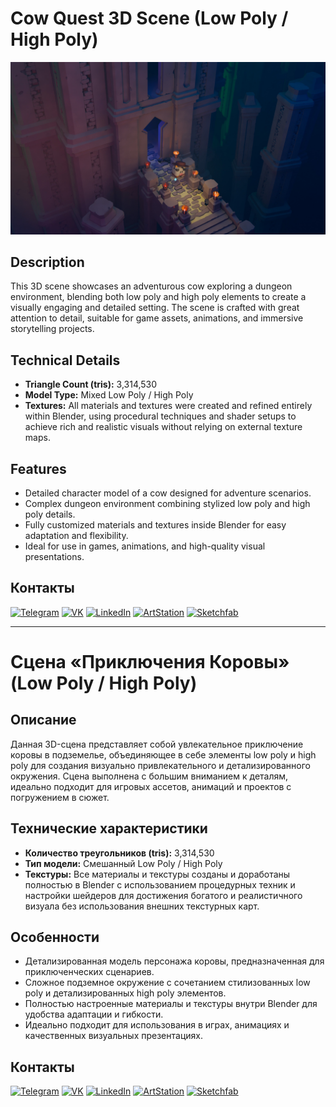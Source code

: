 # Cow Quest 3D Scene (Low Poly / High Poly)

![Project Preview](https://github.com/RgAnna/cow-quest-3d-scene/blob/main/Render/cow-quest-3d-scene_04.jpg)

## Description

This 3D scene showcases an adventurous cow exploring a dungeon environment, blending both low poly and high poly elements to create a visually engaging and detailed setting. The scene is crafted with great attention to detail, suitable for game assets, animations, and immersive storytelling projects.

## Technical Details

- **Triangle Count (tris):** 3,314,530  
- **Model Type:** Mixed Low Poly / High Poly  
- **Textures:** All materials and textures were created and refined entirely within Blender, using procedural techniques and shader setups to achieve rich and realistic visuals without relying on external texture maps.

## Features

- Detailed character model of a cow designed for adventure scenarios.  
- Complex dungeon environment combining stylized low poly and high poly details.  
- Fully customized materials and textures inside Blender for easy adaptation and flexibility.  
- Ideal for use in games, animations, and high-quality visual presentations.


## Контакты

[![Telegram](https://img.shields.io/badge/-Telegram-2CA5E0?style=flat&logo=telegram&logoColor=white)](https://t.me/RgAnna_Art)
[![VK](https://img.shields.io/badge/-VK-4C75A3?style=flat&logo=vk&logoColor=white)](https://vk.com/rganna_art)
[![LinkedIn](https://img.shields.io/badge/-LinkedIn-0077B5?style=flat&logo=linkedin&logoColor=white)](https://www.linkedin.com/in/anna-rogova-487090370/)
[![ArtStation](https://img.shields.io/badge/-ArtStation-13AFF0?style=flat&logo=artstation&logoColor=white)](https://www.artstation.com/rganna)
[![Sketchfab](https://img.shields.io/badge/-Sketchfab-000000?style=flat&logo=sketchfab&logoColor=white)](https://sketchfab.com/RgAnna)


___

# Сцена «Приключения Коровы» (Low Poly / High Poly)

## Описание

Данная 3D-сцена представляет собой увлекательное приключение коровы в подземелье, объединяющее в себе элементы low poly и high poly для создания визуально привлекательного и детализированного окружения. Сцена выполнена с большим вниманием к деталям, идеально подходит для игровых ассетов, анимаций и проектов с погружением в сюжет.

## Технические характеристики

- **Количество треугольников (tris):** 3,314,530  
- **Тип модели:** Смешанный Low Poly / High Poly  
- **Текстуры:** Все материалы и текстуры созданы и доработаны полностью в Blender с использованием процедурных техник и настройки шейдеров для достижения богатого и реалистичного визуала без использования внешних текстурных карт.

## Особенности

- Детализированная модель персонажа коровы, предназначенная для приключенческих сценариев.  
- Сложное подземное окружение с сочетанием стилизованных low poly и детализированных high poly элементов.  
- Полностью настроенные материалы и текстуры внутри Blender для удобства адаптации и гибкости.  
- Идеально подходит для использования в играх, анимациях и качественных визуальных презентациях.



## Контакты

[![Telegram](https://img.shields.io/badge/-Telegram-2CA5E0?style=flat&logo=telegram&logoColor=white)](https://t.me/RgAnna_Art)
[![VK](https://img.shields.io/badge/-VK-4C75A3?style=flat&logo=vk&logoColor=white)](https://vk.com/rganna_art)
[![LinkedIn](https://img.shields.io/badge/-LinkedIn-0077B5?style=flat&logo=linkedin&logoColor=white)](https://www.linkedin.com/in/anna-rogova-487090370/)
[![ArtStation](https://img.shields.io/badge/-ArtStation-13AFF0?style=flat&logo=artstation&logoColor=white)](https://www.artstation.com/rganna)
[![Sketchfab](https://img.shields.io/badge/-Sketchfab-000000?style=flat&logo=sketchfab&logoColor=white)](https://sketchfab.com/RgAnna)


